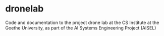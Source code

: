 # dronelab
Code and documentation to the project drone lab at the CS Institute at the Goethe University, as part of the AI Systems Engineering Project (AISEL)
